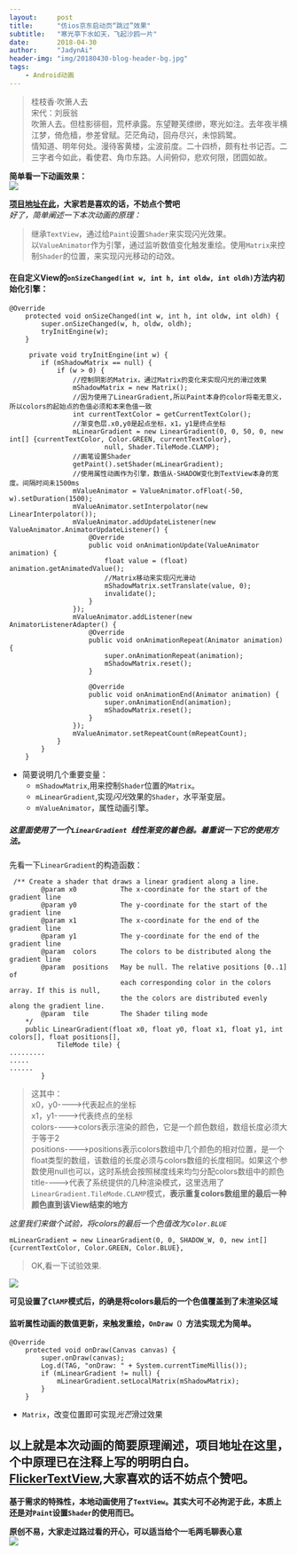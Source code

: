 ```yaml
---
layout:     post
title:      "仿ios京东启动页“跳过”效果"
subtitle:   "寒光亭下水如天，飞起沙鸥一片"
date:       2018-04-30
author:     "JadynAi"
header-img: "img/20180430-blog-header-bg.jpg"
tags:
    - Android动画
---
```


> 桂枝香·吹箫人去<br>
宋代：刘辰翁<br>
吹箫人去。但桂影徘徊，荒杯承露。东望鞭芙缥缈，寒光如注。去年夜半横江梦，倚危樯，参差曾赋。茫茫角动，回舟尽兴，未惊鸥鹭。<br>
情知道、明年何处。漫待客黄楼，尘波前度。二十四桥，颇有杜书记否。二三字者今如此，看使君、角巾东路。人间俯仰，悲欢何限，团圆如故。

**简单看一下动画效果：**<br>![](https://wx1.sinaimg.cn/mw690/a28b91d8gy1fqums8z9rig205f05wmxe.gif)

**[项目地址在此](https://github.com/JadynAi/LoadingLovely/blob/master/app/src/main/java/com/example/jadynai/loadinglovely/flicker/TextFlickerView.java)，大家若是喜欢的话，不妨点个赞吧**<br>
*好了，简单阐述一下本次动画的原理：*
> 继承`TextView`，通过给`Paint`设置`Shader`来实现闪光效果。<br>以`ValueAnimator`作为引擎，通过监听数值变化触发重绘。使用`Matrix`来控制`Shader`的位置，来实现闪光移动的动效。

#### 在自定义View的`onSizeChanged(int w, int h, int oldw, int oldh)`方法内初始化引擎：

```
@Override
    protected void onSizeChanged(int w, int h, int oldw, int oldh) {
        super.onSizeChanged(w, h, oldw, oldh);
        tryInitEngine(w);
    }
    
     private void tryInitEngine(int w) {
        if (mShadowMatrix == null) {
            if (w > 0) {
                //控制阴影的Matrix，通过Matrix的变化来实现闪光的滑过效果
                mShadowMatrix = new Matrix();
                //因为使用了LinearGradient,所以Paint本身的color将毫无意义，所以colors的起始点的色值必须和本来色值一致
                int currentTextColor = getCurrentTextColor();
                //渐变色层.x0,y0是起点坐标，x1，y1是终点坐标
                mLinearGradient = new LinearGradient(0, 0, 50, 0, new int[] {currentTextColor, Color.GREEN, currentTextColor},
                        null, Shader.TileMode.CLAMP);
                //画笔设置Shader
                getPaint().setShader(mLinearGradient);
                //使用属性动画作为引擎，数值从-SHADOW变化到TextView本身的宽度。间隔时间未1500ms
                mValueAnimator = ValueAnimator.ofFloat(-50, w).setDuration(1500);
                mValueAnimator.setInterpolator(new LinearInterpolator());
                mValueAnimator.addUpdateListener(new ValueAnimator.AnimatorUpdateListener() {
                    @Override
                    public void onAnimationUpdate(ValueAnimator animation) {
                        float value = (float) animation.getAnimatedValue();
                        //Matrix移动来实现闪光滑动
                        mShadowMatrix.setTranslate(value, 0);
                        invalidate();
                    }
                });
                mValueAnimator.addListener(new AnimatorListenerAdapter() {
                    @Override
                    public void onAnimationRepeat(Animator animation) {
                        super.onAnimationRepeat(animation);
                        mShadowMatrix.reset();
                    }

                    @Override
                    public void onAnimationEnd(Animator animation) {
                        super.onAnimationEnd(animation);
                        mShadowMatrix.reset();
                    }
                });
                mValueAnimator.setRepeatCount(mRepeatCount);
            }
        }
    }

```
- 简要说明几个重要变量：
	- `mShadowMatrix`,用来控制`Shader`位置的`Matrix`。
	- `mLinearGradient`,实现*闪光*效果的`Shader`，水平渐变层。
	- `mValueAnimator`，属性动画引擎。

##### 这里面使用了一个`LinearGradient `线性渐变的着色器。着重说一下它的使用方法。

先看一下`LinearGradient`的构造函数：

```
 /** Create a shader that draws a linear gradient along a line. 
        @param x0           The x-coordinate for the start of the gradient line 
        @param y0           The y-coordinate for the start of the gradient line 
        @param x1           The x-coordinate for the end of the gradient line 
        @param y1           The y-coordinate for the end of the gradient line 
        @param  colors      The colors to be distributed along the gradient line 
        @param  positions   May be null. The relative positions [0..1] of 
                            each corresponding color in the colors array. If this is null, 
                            the the colors are distributed evenly along the gradient line. 
        @param  tile        The Shader tiling mode 
    */  
    public LinearGradient(float x0, float y0, float x1, float y1, int colors[], float positions[],  
            TileMode tile) {  
.........  
.....  
......  
        }
```
>这其中：<br>x0，y0---->代表起点的坐标<br>x1，y1---->代表终点的坐标<br>colors---->colors表示渲染的颜色，它是一个颜色数组，数组长度必须大于等于2<br>positions---->positions表示colors数组中几个颜色的相对位置，是一个float类型的数组，该数组的长度必须与colors数组的长度相同。如果这个参数使用null也可以，这时系统会按照梯度线来均匀分配colors数组中的颜色<br>title---->代表了系统提供的几种渲染模式，这里选用了`LinearGradient.TileMode.CLAMP`模式，**表示重复colors数组里的最后一种颜色直到该View结束的地方**

*这里我们来做个试验，将colors的最后一个色值改为`Color.BLUE`*

```
mLinearGradient = new LinearGradient(0, 0, SHADOW_W, 0, new int[] {currentTextColor, Color.GREEN, Color.BLUE},
```
>OK,看一下试验效果.

![](https://wx4.sinaimg.cn/mw690/a28b91d8gy1fqunw73pdrg207i07qglz.gif)

**可见设置了`ClAMP`模式后，的确是将colors最后的一个色值覆盖到了未渲染区域**

#### 监听属性动画的数值更新，来触发重绘，`OnDraw（）`方法实现尤为简单。

```
@Override
    protected void onDraw(Canvas canvas) {
        super.onDraw(canvas);
        Log.d(TAG, "onDraw: " + System.currentTimeMillis());
        if (mLinearGradient != null) {
            mLinearGradient.setLocalMatrix(mShadowMatrix);
        }
    }
```
- `Matrix`，改变位置即可实现*光芒*滑过效果

## 以上就是本次动画的简要原理阐述，项目地址在这里，个中原理已在注释上写的明明白白。[FlickerTextView](https://github.com/JadynAi/LoadingLovely/blob/master/app/src/main/java/com/example/jadynai/loadinglovely/flicker/TextFlickerView.java),大家喜欢的话不妨点个赞吧。

**基于需求的特殊性，本地动画使用了`TextView`。其实大可不必拘泥于此，本质上还是对`Paint`设置`Shader`的使用而已。**

**原创不易，大家走过路过看的开心，可以适当给个一毛两毛聊表心意**<br>![](http://JadynAi.github.io/img/person_wechat.jpg)



